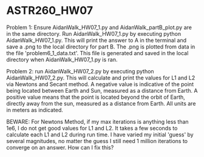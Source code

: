 # ASTR260_HW07
Problem 1: Ensure AidanWalk_HW07_1.py and AidanWalk_partB_plot.py are in the same directory. Run AidanWalk_HW07_1.py by executing python AidanWalk_HW07_1.py. This will print the answer to A in the terminal and save a .png to the local directory for part B. The .png is plotted from data in the file 'problem6_1_data.txt'. This file is generated and saved in the local directory when AidanWalk_HW07_1.py is ran.

Problem 2: run AidanWalk_HW07_2.py by executing python AidanWalk_HW07_2.py. This will calculate and print the values for L1 and L2 via Newtons and Secant method. A negative value is indicative of the point being located between Earth and Sun, measured as a distance from Earth. A positive value means that the point is located beyond the orbit of Earth, directly away from the sun, measured as a distance from Earth. All units are in meters as indicated.

BEWARE: For Newtons Method, if my max iterations is anything less than 1e6, I do not get good values for L1 and L2. It takes a few seconds to calculate each L1 and L2 during run time. I have varied my initial 'guess' by several magnitudes, no matter the guess I still need 1 million iterations to converge on an answer. How can I fix this?
